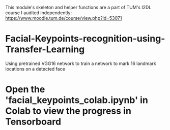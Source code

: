 This module's skeleton and helper functions are a part of TUM's I2DL course I audited independently: https://www.moodle.tum.de/course/view.php?id=53071
# Facial-Keypoints-recognition-using-Transfer-Learning
Using pretrained VGG16 network to train a network to mark 16 landmark locations on a detected face
# Open the 'facial_keypoints_colab.ipynb' in Colab to view the progress in Tensorboard
